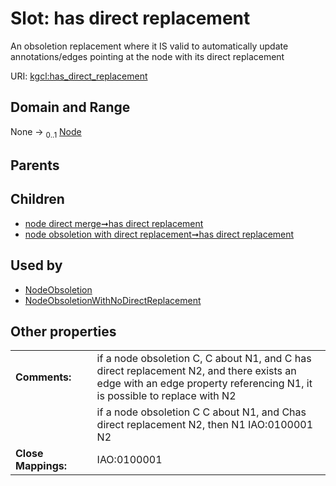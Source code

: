 
# Slot: has direct replacement


An obsoletion replacement where it IS valid to automatically update annotations/edges pointing at the node with its direct replacement

URI: [kgcl:has_direct_replacement](http://w3id.org/kgcl/has_direct_replacement)


## Domain and Range

None &#8594;  <sub>0..1</sub> [Node](Node.md)

## Parents


## Children

 *  [node direct merge➞has direct replacement](node_direct_merge_has_direct_replacement.md)
 *  [node obsoletion with direct replacement➞has direct replacement](node_obsoletion_with_direct_replacement_has_direct_replacement.md)

## Used by

 * [NodeObsoletion](NodeObsoletion.md)
 * [NodeObsoletionWithNoDirectReplacement](NodeObsoletionWithNoDirectReplacement.md)

## Other properties

|  |  |  |
| --- | --- | --- |
| **Comments:** | | if a node obsoletion C, C about N1, and C has direct replacement N2, and there exists an edge with an edge property referencing N1, it is possible to replace with N2 |
|  | | if a node obsoletion C C about N1, and Chas direct replacement N2, then N1 IAO:0100001 N2 |
| **Close Mappings:** | | IAO:0100001 |

